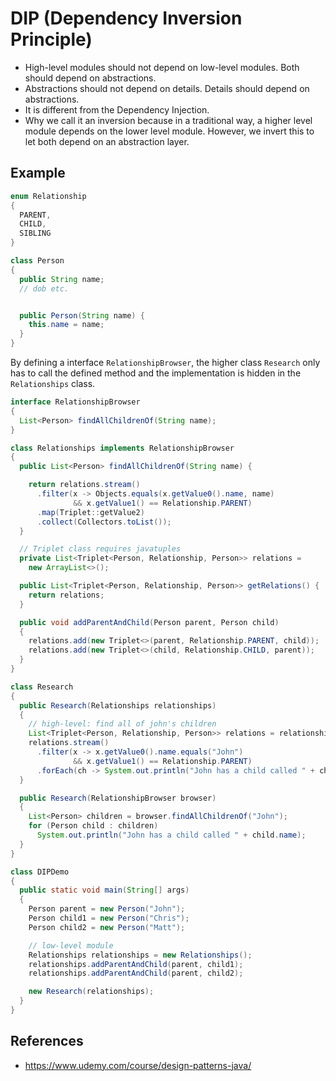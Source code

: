 # DIP (Dependency Inversion Principle)
- High-level modules should not depend on low-level modules. Both should depend on abstractions.
- Abstractions should not depend on details. Details should depend on abstractions.
- It is different from the Dependency Injection.
- Why we call it an inversion because in a traditional way, a higher level module depends on the lower level module. However, we invert this to let both depend on an abstraction layer.

## Example
```java
enum Relationship
{
  PARENT,
  CHILD,
  SIBLING
}

class Person
{
  public String name;
  // dob etc.


  public Person(String name) {
    this.name = name;
  }
}
```
By defining a interface `RelationshipBrowser`, the higher class `Research` only has to call the defined method and the implementation is hidden in the `Relationships` class.
```java
interface RelationshipBrowser
{
  List<Person> findAllChildrenOf(String name);
}

class Relationships implements RelationshipBrowser
{
  public List<Person> findAllChildrenOf(String name) {

    return relations.stream()
      .filter(x -> Objects.equals(x.getValue0().name, name)
              && x.getValue1() == Relationship.PARENT)
      .map(Triplet::getValue2)
      .collect(Collectors.toList());
  }

  // Triplet class requires javatuples
  private List<Triplet<Person, Relationship, Person>> relations =
    new ArrayList<>();

  public List<Triplet<Person, Relationship, Person>> getRelations() {
    return relations;
  }

  public void addParentAndChild(Person parent, Person child)
  {
    relations.add(new Triplet<>(parent, Relationship.PARENT, child));
    relations.add(new Triplet<>(child, Relationship.CHILD, parent));
  }
}

class Research
{
  public Research(Relationships relationships)
  {
    // high-level: find all of john's children
    List<Triplet<Person, Relationship, Person>> relations = relationships.getRelations();
    relations.stream()
      .filter(x -> x.getValue0().name.equals("John")
              && x.getValue1() == Relationship.PARENT)
      .forEach(ch -> System.out.println("John has a child called " + ch.getValue2().name));
  }

  public Research(RelationshipBrowser browser)
  {
    List<Person> children = browser.findAllChildrenOf("John");
    for (Person child : children)
      System.out.println("John has a child called " + child.name);
  }
}

class DIPDemo
{
  public static void main(String[] args)
  {
    Person parent = new Person("John");
    Person child1 = new Person("Chris");
    Person child2 = new Person("Matt");

    // low-level module
    Relationships relationships = new Relationships();
    relationships.addParentAndChild(parent, child1);
    relationships.addParentAndChild(parent, child2);

    new Research(relationships);
  }
}
```
## References
- https://www.udemy.com/course/design-patterns-java/